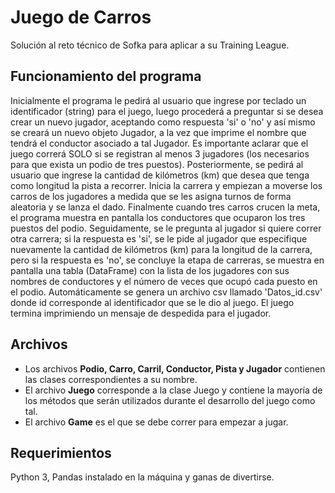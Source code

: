 # Juego de Carros

Solución al reto técnico de Sofka para aplicar a su Training League. 


## Funcionamiento del programa 

Inicialmente el programa le pedirá al usuario que ingrese por teclado un identificador (string) para el juego, luego
procederá a preguntar si se desea crear un nuevo jugador, aceptando como respuesta 'si' o 'no' y así mismo se creará 
un nuevo objeto Jugador, a la vez que imprime el nombre que tendrá el conductor asociado a tal Jugador. Es importante
aclarar que el juego correrá SOLO si se registran al menos 3 jugadores (los necesarios para que exista un podio de 
tres puestos). Posteriormente, se pedirá al usuario que ingrese la cantidad de kilómetros (km) que desea que tenga 
como longitud la pista a recorrer. Inicia la carrera y empiezan a moverse los carros de los jugadores a medida que 
se les asigna turnos de forma aleatoria y se lanza el dado. Finalmente cuando tres carros crucen la meta, el programa 
muestra en pantalla los conductores que ocuparon los tres puestos del podio. Seguidamente, se le pregunta al jugador 
si quiere correr otra carrera; si la respuesta es 'si', se le pide al jugador que especifique nuevamente la cantidad 
de kilómetros (km) para la longitud de la carrera, pero si la respuesta es 'no', se concluye la etapa de carreras, se 
muestra en pantalla una tabla (DataFrame)  con la lista de los jugadores con sus nombres de conductores y el número de 
veces que ocupó cada puesto en el podio. 
Automáticamente se  genera un archivo csv llamado 'Datos_id.csv' donde id corresponde al identificador que se le dio al 
juego.  El juego termina imprimiendo un mensaje de despedida para el jugador.

## Archivos

* Los archivos **Podio, Carro, Carril, Conductor, Pista y Jugador** contienen las clases correspondientes a su nombre. 
* El archivo **Juego** corresponde a la clase Juego y contiene la mayoría de los métodos que serán utilizados durante
el desarrollo del juego como tal. 
* El archivo **Game** es el que se debe correr para empezar a jugar. 

## Requerimientos

Python 3, Pandas instalado en la máquina y ganas de divertirse.
